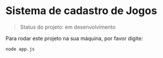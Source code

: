 # Sistema de cadastro de Jogos
  
> Status do projeto: em desenvolvimento
  
 Para rodar este projeto na sua máquina, por favor digite:
  
  ```
  node app.js
  ```
